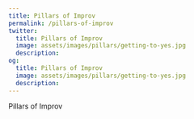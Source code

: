```yaml
---
title: Pillars of Improv
permalink: /pillars-of-improv
twitter:
  title: Pillars of Improv
  image: assets/images/pillars/getting-to-yes.jpg
  description: 
og:
  title: Pillars of Improv
  image: assets/images/pillars/getting-to-yes.jpg
  description: 
---
```


<div class="full-background-image">
<span class="text">Pillars of Improv</span></div>
